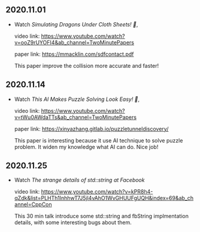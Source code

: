 2020.11.01
---

- Watch *Simulating Dragons Under Cloth Sheets! 🐲*,

  video link: <https://www.youtube.com/watch?v=ooZ9rUYOFI4&ab_channel=TwoMinutePapers>
  
  paper link: <https://mmacklin.com/sdfcontact.pdf>
  
  This paper improve the collision more accurate and faster!


2020.11.14
---

- Watch *This AI Makes Puzzle Solving Look Easy! 🧩*,

  video link: <https://www.youtube.com/watch?v=tWu0AWdaTTs&ab_channel=TwoMinutePapers>
  
  paper link: <https://xinyazhang.gitlab.io/puzzletunneldiscovery/>
  
  This paper is interesting because it use AI technique to solve puzzle problem.
  It widen my knowledge what AI can do. Nice job!

2020.11.25
---

- Watch *The strange details of std::string at Facebook*

  video link: <https://www.youtube.com/watch?v=kPR8h4-qZdk&list=PLHTh1InhhwT7J5jl4vAhO1WvGHUUFgUQH&index=69&ab_channel=CppCon>

  This 30 min talk introduce some std::string and fbString implmentation details,
  with some interesting bugs about them.
  